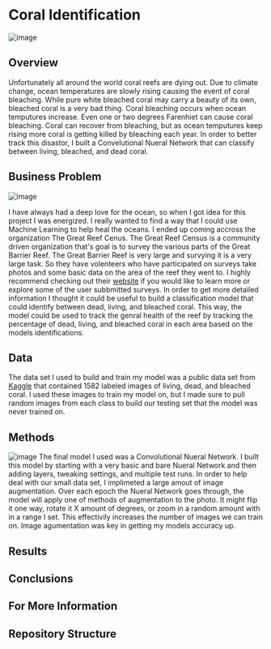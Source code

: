 # Coral Identification
![image](https://user-images.githubusercontent.com/82346896/144655954-1b581ac6-36bd-42ba-930f-f77d527d2adb.png)
## Overview

Unfortunately all around the world coral reefs are dying out. Due to climate change, ocean temperatures are slowly rising causing the event of coral bleaching. While pure white bleached coral may carry a beauty of its own, bleached coral is a very bad thing. Coral bleaching occurs when ocean temputures increase. Even one or two degrees Farenhiet can cause coral bleaching. Coral can recover from bleaching, but as ocean temputures keep rising more coral is getting killed by bleaching each year. In order to better track this disastor, I built a Convelutional Nueral Network that can classify between living, bleached, and dead coral.

## Business Problem
![image](https://user-images.githubusercontent.com/82346896/144662657-66a63520-7e46-437b-afb1-402d2cdbe6a1.png)

I have always had a deep love for the ocean, so when I got idea for this project I was energized. I really wanted to find a way that I could use Machine Learning to help heal the oceans. I ended up coming accross the organization The Great Reef Cenus. The Great Reef Census is a community driven organization that's goal is to survey the various parts of the Great Barrier Reef. The Great Barrier Reef is very large and survying it is a very large task. So they have volenteers who have participated on surveys take photos and some basic data on the area of the reef they went to. I highly recommend checking out their [website](https://greatreefcensus.org) if you would like to learn more or explore some of the user subbmitted surveys. In order to get more detailed information I thought it could be useful to build a classification model that could identify between dead, living, and bleached coral. This way, the model could be used to track the genral health of the reef by tracking the percentage of dead, living, and bleached coral in each area based on the models identifications.

## Data

The data set I used to build and train my model was a public data set from [Kaggle](https://www.kaggle.com/sonainjamil/bhd-corals) that contained 1582 labeled images of living, dead, and bleached coral. I used these images to train my model on, but I made sure to pull random images from each class to build our testing set that the model was never trained on. 
## Methods

![image](https://user-images.githubusercontent.com/82346896/144683954-62a8087d-5c4c-43b3-a5ec-fa18f6352d5c.png)
The final model I used was a Convolutional Nueral Network. I built this model by starting with a very basic and bare Nueral Network and then adding layers, tweaking settings, and multiple test runs. In order to help deal with our small data set, I implimeted a large amout of image augmentation. Over each epoch the Nueral Network goes through, the model will apply one of methods of augmentation to the photo. It might flip it one way, rotate it X amount of degrees, or zoom in a random amount with in a range I set. This effectivily increases the number of images we can train on. Image agumentation was key in getting my models accuracy up.

## Results

## Conclusions

## For More Information

## Repository Structure
